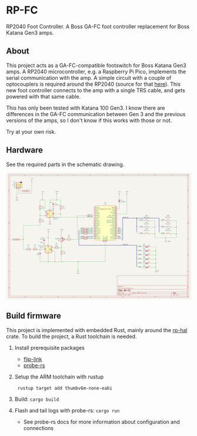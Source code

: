 # RP-FC

RP2040 Foot Controller. A Boss GA-FC foot controller replacement for Boss Katana Gen3 amps.

## About

This project acts as a GA-FC-compatible footswitch for Boss Katana Gen3 amps. A RP2040 microcontroller, e.g. a Raspberry Pi Pico, implements the serial communication with the amp. A simple circuit with a couple of optocouplers is required around the RP2040 (source for that [here](https://www.vguitarforums.com/smf/index.php?topic=19959.msg166947#msg166947)). This new foot controller connects to the amp with a single TRS cable, and gets powered with that same cable.

This has only been tested with Katana 100 Gen3. I know there are differences in the GA-FC communication between Gen 3 and the previous versions of the amps, so I don't know if this works with those or not.

Try at your own risk.

## Hardware

See the required parts in the schematic drawing.

![schematic](doc/schematic.svg)

## Build firmware

This project is implemented with embedded Rust, mainly around the [rp-hal](https://github.com/rp-rs/rp-hal) crate. To build the project, a Rust toolchain is needed.

1. Install prerequisite packages
    - [flip-link](https://github.com/knurling-rs/flip-link)
    - [probe-rs](https://probe.rs/)
2. Setup the ARM toolchain with rustup
        
        rustup target add thumbv6m-none-eabi

3. Build: `cargo build`
4. Flash and tail logs with probe-rs: `cargo run`
    - See probe-rs docs for more information about configuration and connections